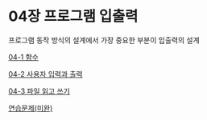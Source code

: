 # 04장 프로그램 입출력

프로그램 동작 방식의 설계에서 가장 중요한 부분이 입출력의 설계

[04-1 함수](04%E1%84%8C%E1%85%A1%E1%86%BC%20%E1%84%91%E1%85%B3%E1%84%85%E1%85%A9%E1%84%80%E1%85%B3%E1%84%85%E1%85%A2%E1%86%B7%20%E1%84%8B%E1%85%B5%E1%86%B8%E1%84%8E%E1%85%AE%E1%86%AF%E1%84%85%E1%85%A7%E1%86%A8%201323d61e56324b3da46c1a196edf22c8/04-1%20%E1%84%92%E1%85%A1%E1%86%B7%E1%84%89%E1%85%AE%20959cdbddb614428391b4af8f252bd11d.md)

[04-2 사용자 입력과 출력](04%E1%84%8C%E1%85%A1%E1%86%BC%20%E1%84%91%E1%85%B3%E1%84%85%E1%85%A9%E1%84%80%E1%85%B3%E1%84%85%E1%85%A2%E1%86%B7%20%E1%84%8B%E1%85%B5%E1%86%B8%E1%84%8E%E1%85%AE%E1%86%AF%E1%84%85%E1%85%A7%E1%86%A8%201323d61e56324b3da46c1a196edf22c8/04-2%20%E1%84%89%E1%85%A1%E1%84%8B%E1%85%AD%E1%86%BC%E1%84%8C%E1%85%A1%20%E1%84%8B%E1%85%B5%E1%86%B8%E1%84%85%E1%85%A7%E1%86%A8%E1%84%80%E1%85%AA%20%E1%84%8E%E1%85%AE%E1%86%AF%E1%84%85%E1%85%A7%E1%86%A8%2055f93d26fc414ac28209cef317f09e22.md)

[04-3 파일 읽고 쓰기](04%E1%84%8C%E1%85%A1%E1%86%BC%20%E1%84%91%E1%85%B3%E1%84%85%E1%85%A9%E1%84%80%E1%85%B3%E1%84%85%E1%85%A2%E1%86%B7%20%E1%84%8B%E1%85%B5%E1%86%B8%E1%84%8E%E1%85%AE%E1%86%AF%E1%84%85%E1%85%A7%E1%86%A8%201323d61e56324b3da46c1a196edf22c8/04-3%20%E1%84%91%E1%85%A1%E1%84%8B%E1%85%B5%E1%86%AF%20%E1%84%8B%E1%85%B5%E1%86%B0%E1%84%80%E1%85%A9%20%E1%84%8A%E1%85%B3%E1%84%80%E1%85%B5%2094be6fc70ac0423c9f0fa9ff6c03a317.md)

[연습문제(미완)](04%E1%84%8C%E1%85%A1%E1%86%BC%20%E1%84%91%E1%85%B3%E1%84%85%E1%85%A9%E1%84%80%E1%85%B3%E1%84%85%E1%85%A2%E1%86%B7%20%E1%84%8B%E1%85%B5%E1%86%B8%E1%84%8E%E1%85%AE%E1%86%AF%E1%84%85%E1%85%A7%E1%86%A8%201323d61e56324b3da46c1a196edf22c8/%E1%84%8B%E1%85%A7%E1%86%AB%E1%84%89%E1%85%B3%E1%86%B8%E1%84%86%E1%85%AE%E1%86%AB%E1%84%8C%E1%85%A6(%E1%84%86%E1%85%B5%E1%84%8B%E1%85%AA%E1%86%AB)%2019303f33cf4a4f60ba35007b8a3335b5.md)